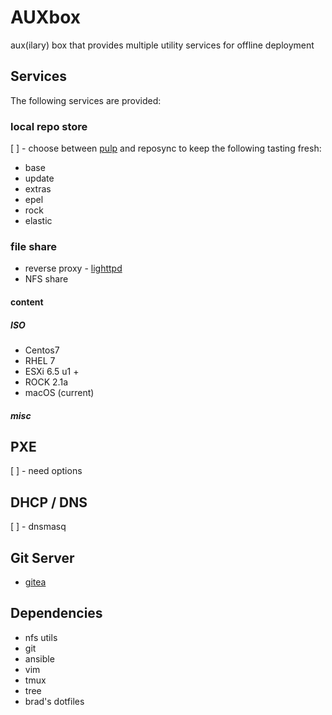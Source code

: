 # AUXbox
aux(ilary) box that provides multiple utility services for offline deployment

## Services

The following services are provided:

### local repo store

[ ] - choose between [pulp](https://pulpproject.org/) and reposync to keep the following tasting fresh:

* base
* update
* extras
* epel
* rock
* elastic

### file share

* reverse proxy - [lighttpd](https://www.lighttpd.net/)
* NFS share

#### content

##### ISO
* Centos7
* RHEL 7
* ESXi 6.5 u1 +
* ROCK 2.1a
* macOS (current)

##### misc





## PXE 

[ ] - need options

## DHCP / DNS

[ ] - dnsmasq


## Git Server

* [gitea](gitea.io)



## Dependencies

* nfs utils
* git
* ansible
* vim
* tmux
* tree
* brad's dotfiles

